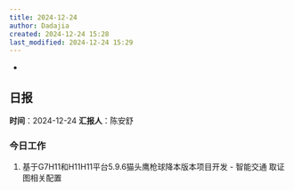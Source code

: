 ```yaml
---
title: 2024-12-24
author: Dadajia
created: 2024-12-24 15:28
last_modified: 2024-12-24 15:29
---
```

-
## 日报
**时间**：2024-12-24 **汇报人**：陈安舒
### 今日工作
1. 基于G7H11和H11H11平台5.9.6猫头鹰枪球降本版本项目开发 - 智能交通 取证图相关配置
